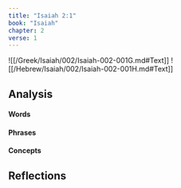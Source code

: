 ```yaml
---
title: "Isaiah 2:1"
book: "Isaiah"
chapter: 2
verse: 1
---
```

![[/Greek/Isaiah/002/Isaiah-002-001G.md#Text]]
![[/Hebrew/Isaiah/002/Isaiah-002-001H.md#Text]]

## Analysis

#### Words

#### Phrases

#### Concepts

## Reflections
